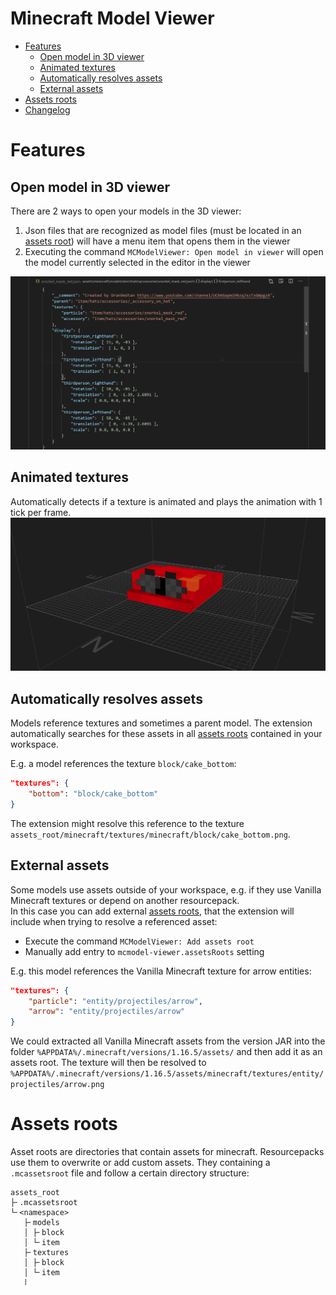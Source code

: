 # Minecraft Model Viewer

- [Features](#Features)
    - [Open model in 3D viewer](#Open-model-in-3D-viewer)
    - [Animated textures](#Animated-textures)
    - [Automatically resolves assets](#Automatically-resolves-assets)
    - [External assets](#External-assets)
- [Assets roots](#Assets-roots)
- [Changelog](https://github.com/OrangeUtan/vscode-mcmodel-viewer/blob/main/CHANGELOG.md)

# Features
## Open model in 3D viewer
There are 2 ways to open your models in the 3D viewer:
1. Json files that are recognized as model files (must be located in an [assets root](#Assets-roots)) will have a menu item that opens them in the viewer
2. Executing the command `MCModelViewer: Open model in viewer` will open the model currently selected in the editor in the viewer

![](https://raw.githubusercontent.com/OrangeUtan/vscode-mcmodel-viewer/main/images/demos/open_in_viewer.gif)

## Animated textures
Automatically detects if a texture is animated and plays the animation with 1 tick per frame.
![](https://raw.githubusercontent.com/OrangeUtan/vscode-mcmodel-viewer/main/images/demos/animated_texture.gif)

## Automatically resolves assets
Models reference textures and sometimes a parent model. The extension automatically searches for these assets in all [assets roots](#Assets-roots) contained in your workspace. <br>

E.g. a model references the texture `block/cake_bottom`:
```json
"textures": {
    "bottom": "block/cake_bottom"
}
```
 The extension might resolve this reference to the texture `assets_root/minecraft/textures/minecraft/block/cake_bottom.png`.

## External assets
Some models use assets outside of your workspace, e.g. if they use Vanilla Minecraft textures or depend on another resourcepack.<br>
In this case you can add external [assets roots](#Assets-roots), that the extension will include when trying to resolve a referenced asset:
- Execute the command `MCModelViewer: Add assets root`
- Manually add entry to `mcmodel-viewer.assetsRoots` setting

E.g. this model references the Vanilla Minecraft texture for arrow entities:
```json
"textures": {
    "particle": "entity/projectiles/arrow",
    "arrow": "entity/projectiles/arrow"
}
```
We could extracted all Vanilla Minecraft assets from the version JAR into the folder `%APPDATA%/.minecraft/versions/1.16.5/assets/` and then add it as an assets root. The texture will then be resolved to `%APPDATA%/.minecraft/versions/1.16.5/assets/minecraft/textures/entity/projectiles/arrow.png`

# Assets roots
Asset roots are directories that contain assets for minecraft. Resourcepacks use them to overwrite or add custom assets. They containing a `.mcassetsroot` file and follow a certain directory structure:
```
assets_root
├╴.mcassetsroot
└╴<namespace>
   ├╴models
   │ ├╴block
   │ └╴item
   ├╴textures
   │ ├╴block
   │ └╴item
   ⠇
```